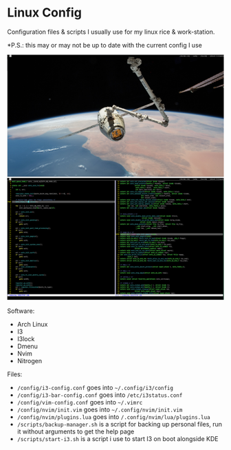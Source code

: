 # Linux Config

Configuration files & scripts I usually use for my linux rice & work-station. 

*P.S.: this may or may not be up to date with the current config I use 

<img src="./previews/one.png" width="700" /> 
<img src="./previews/two.png" width="700" /> 

Software: 
 - Arch Linux
 - I3
 - I3lock
 - Dmenu 
 - Nvim
 - Nitrogen

Files: 
 - `/config/i3-config.conf` goes into `~/.config/i3/config`
 - `/config/i3-bar-config.conf` goes into `/etc/i3status.conf`
 - `/config/vim-config.conf` goes into `~/.vimrc`
 - `/config/nvim/init.vim` goes into `~/.config/nvim/init.vim`
 - `/config/nvim/plugins.lua` goes into `/.config/nvim/lua/plugins.lua`
 - `/scripts/backup-manager.sh` is a script for backing up personal files, run it without arguments to get the help page 
 - `/scripts/start-i3.sh` is a script i use to start I3 on boot alongside KDE
